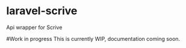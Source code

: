 # laravel-scrive
Api wrapper for Scrive

#Work in progress
This is currently WIP, documentation coming soon.
